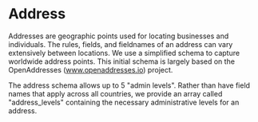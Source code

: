 

# Address

Addresses are geographic points used for locating businesses and individuals. The
rules, fields, and fieldnames of an address can vary extensively between locations.
We use a simplified schema to capture worldwide address points.  This initial schema
is largely based on the OpenAddresses (www.openaddresses.io) project.

The address schema allows up to 5 "admin levels". Rather than have field names that
apply across all countries, we provide an array called "address_levels" containing
the necessary administrative levels for an address.
